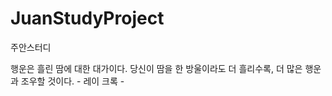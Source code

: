 # JuanStudyProject
 주안스터디 
 
 행운은 흘린 땀에 대한 대가이다. 당신이 땀을 한 방울이라도 더 흘리수록, 더 많은 행운과 조우할 것이다. - 레이 크록 -
